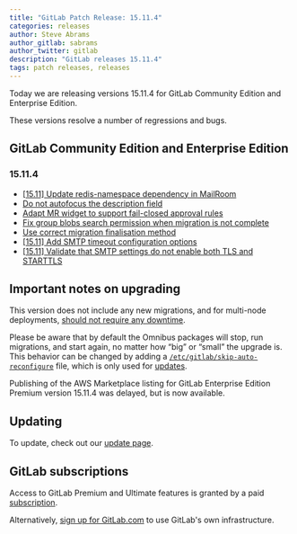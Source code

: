 ```yaml
---
title: "GitLab Patch Release: 15.11.4"
categories: releases
author: Steve Abrams
author_gitlab: sabrams
author_twitter: gitlab
description: "GitLab releases 15.11.4"
tags: patch releases, releases
---
```


Today we are releasing versions 15.11.4 for GitLab Community Edition and Enterprise Edition.

These versions resolve a number of regressions and bugs.

## GitLab Community Edition and Enterprise Edition

### 15.11.4

* [[15.11] Update redis-namespace dependency in MailRoom](https://gitlab.com/gitlab-org/build/CNG/-/merge_requests/1396)
* [Do not autofocus the description field](https://gitlab.com/gitlab-org/gitlab/-/merge_requests/120306)
* [Adapt MR widget to support fail-closed approval rules](https://gitlab.com/gitlab-org/gitlab/-/merge_requests/120131)
* [Fix group blobs search permission when migration is not complete](https://gitlab.com/gitlab-org/gitlab/-/merge_requests/120159)
* [Use correct migration finalisation method](https://gitlab.com/gitlab-org/gitlab/-/merge_requests/120683)
* [[15.11] Add SMTP timeout configuration options](https://gitlab.com/gitlab-org/omnibus-gitlab/-/merge_requests/6888)
* [[15.11] Validate that SMTP settings do not enable both TLS and STARTTLS](https://gitlab.com/gitlab-org/omnibus-gitlab/-/merge_requests/6876)

## Important notes on upgrading

This version does not include any new migrations, and for multi-node deployments, [should not require any downtime](https://docs.gitlab.com/ee/update/#upgrading-without-downtime).

Please be aware that by default the Omnibus packages will stop, run migrations,
and start again, no matter how “big” or “small” the upgrade is. This behavior
can be changed by adding a [`/etc/gitlab/skip-auto-reconfigure`](http://docs.gitlab.com/omnibus/update/README.html) file,
which is only used for [updates](https://docs.gitlab.com/omnibus/update/README.html).

Publishing of the AWS Marketplace listing for GitLab Enterprise Edition Premium version 15.11.4 was delayed, but is now available.

## Updating

To update, check out our [update page](/update/).

## GitLab subscriptions

Access to GitLab Premium and Ultimate features is granted by a paid [subscription](/pricing/).

Alternatively, [sign up for GitLab.com](https://gitlab.com/users/sign_in)
to use GitLab's own infrastructure.
